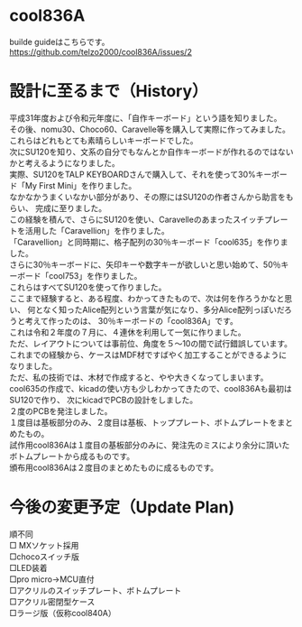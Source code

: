 # cool836A
builde guideはこちらです。<br>
https://github.com/telzo2000/cool836A/issues/2

# 設計に至るまで（History）<br>
平成31年度および令和元年度に、「自作キーボード」という語を知りました。<br>
その後、nomu30、Choco60、Caravelle等を購入して実際に作ってみました。<br>
これらはどれもとても素晴らしいキーボードでした。<br>
次にSU120を知り、文系の自分でもなんとか自作キーボードが作れるのではないかと考えるようになりました。<br>
実際、SU120をTALP KEYBOARDさんで購入して、それを使って30%キーボード「My First Mini」を作りました。<br>
なかなかうまくいなかい部分があり、その際にはSU120の作者さんから助言をもらい、
完成に至りました。<br>
この経験を積んで、さらにSU120を使い、Caravelleのあまったスイッチプレートを活用した「Caravellion」を作りました。<br>
「Caravellion」と同時期に、格子配列の30％キーボード「cool635」を作りました。<br>
さらに30％キーボードに、矢印キーや数字キーが欲しいと思い始めて、50％キーボード「cool753」を作りました。<br>
これらはすべてSU120を使って作りました。<br>
ここまで経験すると、ある程度、わかってきたもので、次は何を作ろうかなと思い、
何となく知ったAlice配列という言葉が気になり、多分Alice配列っぽいだろうと考えて作ったのは、
30％キーボードの「cool836A」です。<br>
これは令和２年度の７月に、４連休を利用して一気に作りました。<br>
ただ、レイアウトについては事前位、角度を５〜10の間で試行錯誤しています。<br>
これまでの経験から、ケースはMDF材ですばやく加工することができるようになりました。<br>
ただ、私の技術では、木材で作成すると、やや大きくなってしまいます。<br>
cool635の作成で、kicadの使い方も少しわかってきたので、cool836Aも最初はSU120で作り、
次にkicadでPCBの設計をしました。<br>２度のPCBを発注しました。<br>
１度目は基板部分のみ、２度目は基板、トッププレート、ボトムプレートをまとめたもの。<br>
試作用cool836Aは１度目の基板部分のみに、発注先のミスにより余分に頂いたボトムプレートから成るものです。<br>
頒布用cool836Aは２度目のまとめたものに成るものです。<br>

# 今後の変更予定（Update Plan)
順不同<br>
□ MXソケット採用<br>
□chocoスイッチ版<br>
□LED装着<br>
□pro micro→MCU直付<br>
□アクリルのスイッチプレート、ボトムプレート<br>
□アクリル密閉型ケース<br>
□ラージ版（仮称cool840A）<br>
